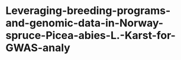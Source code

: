 # Leveraging-breeding-programs-and-genomic-data-in-Norway-spruce-Picea-abies-L.-Karst-for-GWAS-analy